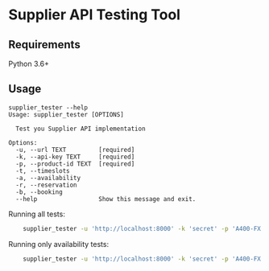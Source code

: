 # Supplier API Testing Tool

## Requirements

Python 3.6+

## Usage

```
supplier_tester --help
Usage: supplier_tester [OPTIONS]

  Test you Supplier API implementation

Options:
  -u, --url TEXT         [required]
  -k, --api-key TEXT     [required]
  -p, --product-id TEXT  [required]
  -t, --timeslots
  -a, --availability
  -r, --reservation
  -b, --booking
  --help                 Show this message and exit.
```

Running all tests:

```sh
    supplier_tester -u 'http://localhost:8000' -k 'secret' -p 'A400-FX'
```

Running only availability tests:

```sh
    supplier_tester -u 'http://localhost:8000' -k 'secret' -p 'A400-FX' -a
```
